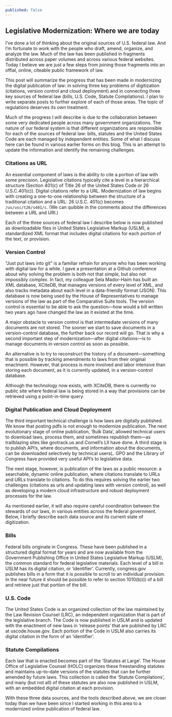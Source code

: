 ```yaml
---
published: false
---
```

## Legislative Modernization: Where we are today

I’ve done a lot of thinking about the original sources of U.S. federal law. And I’m fortunate to work with the people who draft, amend, organize, and analyze the law. Much of the law has been published in fragments distributed across paper volumes and across various federal websites. Today I believe we are just a few steps from joining those fragments into an offial, online, citeable public framework of law.

This post will summarize the progress that has been made in modernizing the digital publication of law: in solving three key problems of digitization (citations, version control and cloud deployment) and in connecting three key sources of federal law (bills, U.S. Code, Statute Compilations). I plan to write separate posts to further explore of each of those areas. The topic of regulations deserves its own treatment.

Much of the progress I will describe is due to the collaboration between some very dedicated people across many government organizations. The nature of our federal system is that different organizations are responsible for each of the sources of federal law: bills, statutes and the United States Code are each managed by independent entities. Some of what I discuss here can be found in various earlier forms on this blog. This is an attempt to update the information and identify the remaining challenges.

### Citations as URL

An essential component of laws is the ability to cite a portion of law with some precision. Legislative citations typically cite a level in a hierarchical structure (Section 401(c) of Title 26 of the United States Code or 26 U.S.C.401(c)). Digital citations refer to a URL. Modernization of law begins with creating a one-to-one relationship between the structure of a traditional citation and a URL: 26 U.S.C. 401(c) becomes `/us/usc/t26/s401/c`. (We can quibble in the comments about the differences between a URL and URI.)

Each of the three sources of federal law I describe below is now published as downloadable files in United States Legislative Markup (USLM), a standardized XML format that includes digital citations for each portion of the text, or provision. 

### Version Control

“Just put laws into git” is a familiar refrain for anyone who has been working with digital law for a while. I gave a presentation at a Github conference about why solving the problem is both not that simple, but also not impossibly complex. In fact, my colleague Sela Mador-Haim has built an XML database, XCiteDB, that manages versions of every level of XML, and also tracks metadata about each level in a data-friendly format (JSON). This database is now being used by the House of Representatives to manage versions of the law as part of the Comparative Suite tools. The version control is essential to be able to ask the question—how would a bill written two years ago have changed the law as it existed at the time.

A major obstacle to version control is that intermediate versions of many documents are not stored. The sooner we start to save documents in a version-control database, the further back our record will go. That is why a second important step of modernization—after digital citations—is to manage documents in version control as soon as possible. 

An alternative is to try to reconstruct the history of a document—something that is possible by tracking amendments to laws from their original enactment. However, that process is more involved and labor intensive than storing each document, as it is currently updated, in a version-control database.

Although the technology now exists, with XCiteDB, there is currently no public site where federal law is being stored in a way that provisions can be retrieved using a point-in-time query.

### Digital Publication and Cloud Deployment

The third important technical challenge is how laws are digitally published. We know that posting pdfs is not enough to modernize publication. The next evolutionary stage of online publication, ‘Bulk Data’, allowed technical users to download laws, process them, and sometimes republish them—as trailblazing sites like govtrack.us and Cornell’s LII have done. A third stage is to publish API’s, where documents, and information about the documents, can be downloaded selectively by technical usersL. GPO and the Library of Congress have provided very useful API’s to legislative data.

The next stage, however, is publication of the laws as a public resource: a searchable, dynamic online publication, where citations translate to URLs and URLs translate to citations. To do this requires solving the earlier two challenges (citations as urls and updating laws with version control), as well as developing a modern cloud infrastructure and robust deployment processes for the law. 

As mentioned earlier, it will also require careful coordination between the stewards of our laws, in various entities across the federal government. Below, I briefly describe each data source and its current state of digitization.

### Bills

Federal bills originate in Congress. These have been published in a structured digital format for years and are now available from the Government Publishing Office in United States Legislative Markup (USLM), the common standard for federal legislative materials. Each level of a bill in USLM has its digital citation, or ‘identifier’. Currently, congress.gov publishes bills in a form that it is possible to scroll to an individual provision. In the near future it should be possible to refer to section 1010(b)(i) of a bill and retrieve just that portion of the bill.

### U.S. Code

The United States Code is an organized collection of the law maintained by the Law Revision Counsel (LRC), an independent organization that is part of the legislative branch. The Code is now published in USLM and is updated with the enactment of new laws in ‘release points’ that are published by LRC at uscode.house.gov. Each portion of the Code in USLM also carries its digital citation in the form of an ‘identifier’.

### Statute Compilations

Each law that is enacted becomes part of the ‘Statutes at Large’. The House Office of Legislative Counsel (HOLC) organizes these freestanding statutes and maintains up-to-date versions of the statutes that can be further amended by future laws. This collection is called the ‘Statute Compilations’, and many (but not all) of these statutes are also now published in USLM, with an embedded digital citation at each provision.

With these three data sources, and the tools described above, we are closer today than we have been since I started working in this area to a modernized online publication of federal law.

